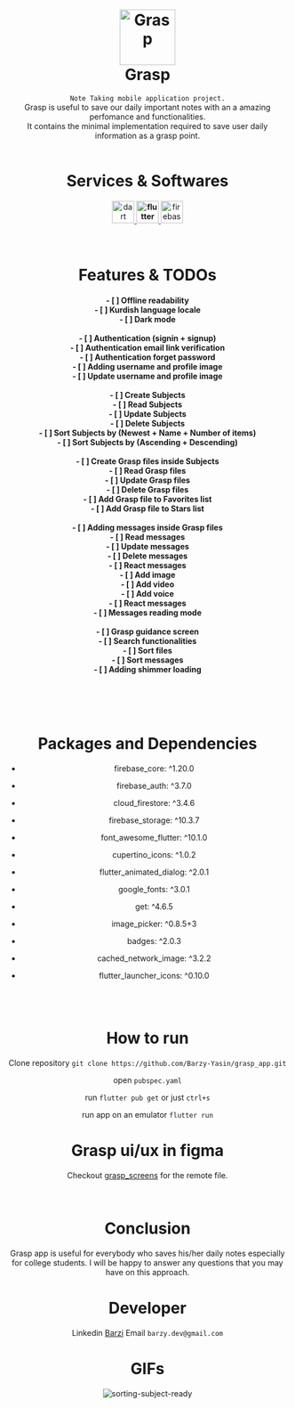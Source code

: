 <h1 align="center">
  <img alt="Grasp" src="https://github.com/Barzy-Yasin/grasp_app/blob/master/assets/images/logo.png?raw=true" width=100px"/><br/>
  Grasp 
</h1>

<center><code>Note Taking mobile application project.</code><center/> 
Grasp is useful to save our daily important notes with an a amazing perfomance and functionalities.
<br/>
It contains the minimal implementation required to save user daily information as a grasp point.
<br/>
<br/>

# Services & Softwares

<center> 
<a href="https://dart.dev" target="_blank" rel="noreferrer"> <img src="https://www.vectorlogo.zone/logos/dartlang/dartlang-icon.svg" alt="dart" width="40" height="40"/> </a> 
<strong height="2">
<a href="https://flutter.dev" target="_blank" rel="noreferrer"> <img src="https://www.vectorlogo.zone/logos/flutterio/flutterio-icon.svg" alt="flutter" width="40" height="40"/> </a> 
</strong>
<a href="https://firebase.google.com/" target="_blank" rel="noreferrer"> <img src="https://www.vectorlogo.zone/logos/firebase/firebase-icon.svg" alt="firebase" width="40" height="40"/> </a>
</center>

<br>
<br>

# Features & TODOs
<h4 align="center">
- [ ] Offline readability <br>
- [ ] Kurdish language locale <br> 
- [ ] Dark mode  <br><br>
- [ ] Authentication (signin + signup) <br>
- [ ] Authentication email link verification <br>
- [ ] Authentication forget password <br>
- [ ] Adding username and profile image <br>
- [ ] Update username and profile image <br><br>
- [ ] Create Subjects  <br>
- [ ] Read Subjects  <br>
- [ ] Update Subjects  <br>
- [ ] Delete Subjects  <br>
- [ ] Sort Subjects by (Newest + Name + Number of items) <br>
- [ ] Sort Subjects by (Ascending + Descending) <br><br>
- [ ] Create Grasp files inside Subjects  <br>
- [ ] Read Grasp files  <br>
- [ ] Update Grasp files  <br>
- [ ] Delete Grasp files  <br>
- [ ] Add Grasp file to Favorites list <br>
- [ ] Add Grasp file to Stars list <br><br>
- [ ] Adding messages inside Grasp files  <br>
- [ ] Read messages  <br>
- [ ] Update messages  <br>
- [ ] Delete messages  <br>
- [ ] React messages  <br>
- [ ] Add image  <br>
- [ ] Add video  <br>
- [ ] Add voice  <br>
- [ ] React messages  <br>
- [ ] Messages reading mode  <br><br>
- [ ] Grasp guidance screen  <br>
- [ ] Search functionalities  <br>
- [ ] Sort files  <br>
- [ ] Sort messages  <br>
- [ ] Adding shimmer loading  <br>
</h4>



<br>
<br>
<br>

# Packages and Dependencies

-  firebase_core: ^1.20.0 <br>
-  firebase_auth: ^3.7.0<br>
-  cloud_firestore: ^3.4.6 <br>
-  firebase_storage: ^10.3.7<br>

-  font_awesome_flutter: ^10.1.0<br>
-  cupertino_icons: ^1.0.2<br>
-  flutter_animated_dialog: ^2.0.1<br>
-  google_fonts: ^3.0.1<br>
-  get: ^4.6.5<br>
-  image_picker: ^0.8.5+3<br>
-  badges: ^2.0.3<br>
-  cached_network_image: ^3.2.2<br>
-  flutter_launcher_icons: ^0.10.0<br>

<br>
<br>


# How to run 

Clone repository ``git clone https://github.com/Barzy-Yasin/grasp_app.git``

open ``pubspec.yaml`` 

run ``flutter pub get`` or just  ``ctrl+s`` 

run app on an emulator ``flutter run``




# Grasp ui/ux in figma

Checkout [grasp_screens](https://www.figma.com/file/oRLdosPxq2Ks14VjZDKAP2/Grasp-App-UI%2FUX) for the remote file.

<br>

# Conclusion

Grasp app is useful for everybody who saves his/her daily notes especially for college students.
I will be happy to answer any questions that you may have on this approach.


# Developer
 
Linkedin [Barzi](https://www.linkedin.com/in/barzi-yassin-karim/)
Email  ``barzy.dev@gmail.com``


#
#
#
# GIFs

![sorting-subject-ready](https://user-images.githubusercontent.com/87943836/191047656-64758303-8886-45d8-95f0-5992481b123f.gif)



<br>

